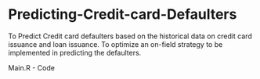 # Predicting-Credit-card-Defaulters
To Predict Credit card defaulters based on the historical data on credit card issuance and loan issuance. To optimize an on-field strategy to be implemented in predicting the defaulters.

Main.R - Code

